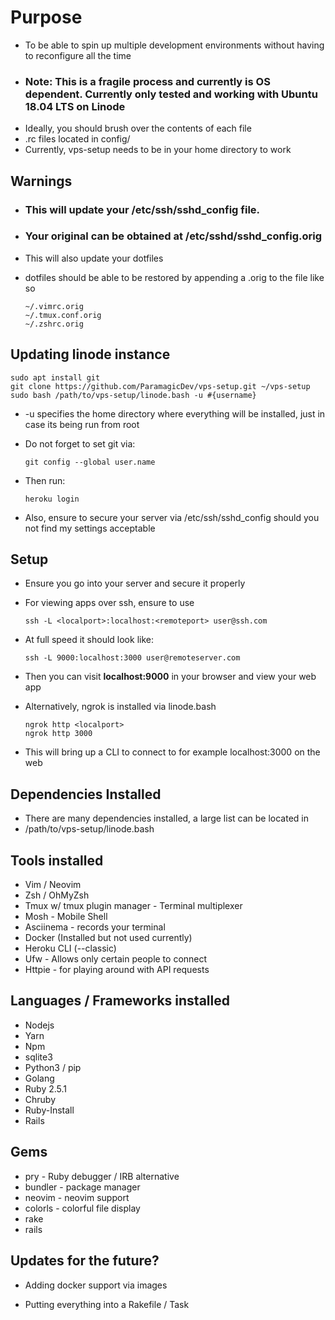 # Purpose
* To be able to spin up multiple development environments without having to reconfigure all the time
* ### <strong>Note:</strong> This is a fragile process and currently is OS dependent. Currently only tested and working with Ubuntu 18.04 LTS on Linode
* Ideally, you should brush over the contents of each file
* .rc files located in config/
* Currently, vps-setup needs to be in your home directory to work

## Warnings
* ### This will update your /etc/ssh/sshd_config file.
* ### Your original can be obtained at /etc/sshd/sshd_config.orig
  
* This will also update your dotfiles
* dotfiles should be able to be restored by appending a .orig to the file like so

      ~/.vimrc.orig
      ~/.tmux.conf.orig
      ~/.zshrc.orig
      
## Updating linode instance
    sudo apt install git
    git clone https://github.com/ParamagicDev/vps-setup.git ~/vps-setup
    sudo bash /path/to/vps-setup/linode.bash -u #{username}
* -u specifies the home directory where everything will be installed, just in case its being run from root

* Do not forget to set git via:
    
      git config --global user.name

* Then run:

      heroku login
      
* Also, ensure to secure your server via /etc/ssh/sshd_config should you not find my settings acceptable

## Setup

* Ensure you go into your server and secure it properly

* For viewing apps over ssh, ensure to use
        
      ssh -L <localport>:localhost:<remoteport> user@ssh.com
      
* At full speed it should look like: 
       
      ssh -L 9000:localhost:3000 user@remoteserver.com
      
* Then you can visit <strong>localhost:9000</strong> in your browser and view your web app
* Alternatively, ngrok is installed via linode.bash 
      
      ngrok http <localport>
      ngrok http 3000 
      
* This will bring up a CLI to connect to for example localhost:3000 on the web  
## Dependencies Installed

* There are many dependencies installed, a large list can be located in 
* /path/to/vps-setup/linode.bash

## Tools installed

* Vim / Neovim
* Zsh / OhMyZsh
* Tmux w/ tmux plugin manager - Terminal multiplexer
* Mosh - Mobile Shell
* Asciinema - records your terminal
* Docker (Installed but not used currently)
* Heroku CLI (--classic)
* Ufw - Allows only certain people to connect
* Httpie - for playing around with API requests

## Languages / Frameworks installed
* Nodejs
* Yarn
* Npm
* sqlite3
* Python3 / pip
* Golang
* Ruby 2.5.1
* Chruby
* Ruby-Install
* Rails

## Gems
* pry - Ruby debugger / IRB alternative
* bundler - package manager
* neovim - neovim support
* colorls - colorful file display
* rake
* rails


## Updates for the future?
    
* Adding docker support via images

* Putting everything into a Rakefile / Task

